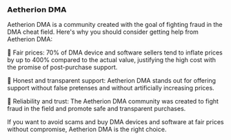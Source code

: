### 𝗔𝗲𝘁𝗵𝗲𝗿𝗶𝗼𝗻 𝗗𝗠𝗔

Aetherion DMA is a community created with the goal of fighting fraud in the DMA cheat field. Here's why you should consider getting help from Aetherion DMA:

🔹 Fair prices: 70% of DMA device and software sellers tend to inflate prices by up to 400% compared to the actual value, justifying the high cost with the promise of post-purchase support.

🔹 Honest and transparent support: Aetherion DMA stands out for offering support without false pretenses and without artificially increasing prices.

🔹 Reliability and trust: The Aetherion DMA community was created to fight fraud in the field and promote safe and transparent purchases.

If you want to avoid scams and buy DMA devices and software at fair prices without compromise, Aetherion DMA is the right choice.
